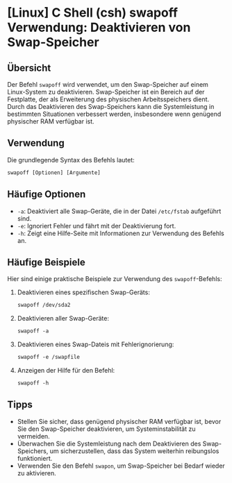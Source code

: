 # [Linux] C Shell (csh) swapoff Verwendung: Deaktivieren von Swap-Speicher

## Übersicht
Der Befehl `swapoff` wird verwendet, um den Swap-Speicher auf einem Linux-System zu deaktivieren. Swap-Speicher ist ein Bereich auf der Festplatte, der als Erweiterung des physischen Arbeitsspeichers dient. Durch das Deaktivieren des Swap-Speichers kann die Systemleistung in bestimmten Situationen verbessert werden, insbesondere wenn genügend physischer RAM verfügbar ist.

## Verwendung
Die grundlegende Syntax des Befehls lautet:

```csh
swapoff [Optionen] [Argumente]
```

## Häufige Optionen
- `-a`: Deaktiviert alle Swap-Geräte, die in der Datei `/etc/fstab` aufgeführt sind.
- `-e`: Ignoriert Fehler und fährt mit der Deaktivierung fort.
- `-h`: Zeigt eine Hilfe-Seite mit Informationen zur Verwendung des Befehls an.

## Häufige Beispiele
Hier sind einige praktische Beispiele zur Verwendung des `swapoff`-Befehls:

1. Deaktivieren eines spezifischen Swap-Geräts:
   ```csh
   swapoff /dev/sda2
   ```

2. Deaktivieren aller Swap-Geräte:
   ```csh
   swapoff -a
   ```

3. Deaktivieren eines Swap-Dateis mit Fehlerignorierung:
   ```csh
   swapoff -e /swapfile
   ```

4. Anzeigen der Hilfe für den Befehl:
   ```csh
   swapoff -h
   ```

## Tipps
- Stellen Sie sicher, dass genügend physischer RAM verfügbar ist, bevor Sie den Swap-Speicher deaktivieren, um Systeminstabilität zu vermeiden.
- Überwachen Sie die Systemleistung nach dem Deaktivieren des Swap-Speichers, um sicherzustellen, dass das System weiterhin reibungslos funktioniert.
- Verwenden Sie den Befehl `swapon`, um Swap-Speicher bei Bedarf wieder zu aktivieren.